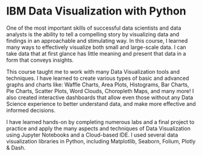 # IBM Data Visualization with Python

One of the most important skills of successful data scientists and data analysts is the ability to tell a compelling story by visualizing data and findings in an approachable and stimulating way. In this course, I learned many ways to effectively visualize both small and large-scale data. I can take data that at first glance has little meaning and present that data in a form that conveys insights. 

This course taught me to work with many Data Visualization tools and techniques. I have learned to create various types of basic and advanced graphs and charts like: Waffle Charts, Area Plots, Histograms, Bar Charts, Pie Charts, Scatter Plots, Word Clouds, Choropleth Maps, and many more! I also created interactive dashboards that allow even those without any Data Science experience to better understand data, and make more effective and informed decisions.

I have learned hands-on by completing numerous labs and a final project to practice and apply the many aspects and techniques of Data Visualization using Jupyter Notebooks and a Cloud-based IDE. I used several data visualization libraries in Python, including Matplotlib, Seaborn, Folium, Plotly & Dash.
